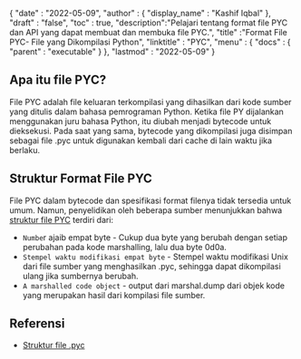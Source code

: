 {
  "date" : "2022-05-09",
  "author" : {
    "display_name" : "Kashif Iqbal"
},
  "draft" : "false",
  "toc" : true,
  "description":"Pelajari tentang format file PYC dan API yang dapat membuat dan membuka file PYC.",
  "title" :"Format File PYC- File yang Dikompilasi Python",
  "linktitle" : "PYC",
  "menu" : {
    "docs" : {
      "parent" : "executable"
}
},
  "lastmod" : "2022-05-09"
}

## Apa itu file PYC?

File PYC adalah file keluaran terkompilasi yang dihasilkan dari kode sumber yang ditulis dalam bahasa pemrograman Python. Ketika file PY dijalankan menggunakan juru bahasa Python, itu diubah menjadi bytecode untuk dieksekusi. Pada saat yang sama, bytecode yang dikompilasi juga disimpan sebagai file .pyc untuk digunakan kembali dari cache di lain waktu jika berlaku.

## Struktur Format File PYC

File PYC dalam bytecode dan spesifikasi format filenya tidak tersedia untuk umum. Namun, penyelidikan oleh beberapa sumber menunjukkan bahwa [struktur file PYC](https://nedbatchelder.com/blog/200804/the_structure_of_pyc_files.html) terdiri dari:

* `Numbe`r ajaib empat byte - Cukup dua byte yang berubah dengan setiap perubahan pada kode marshalling, lalu dua byte 0d0a.
* `Stempel waktu modifikasi empat byte` - Stempel waktu modifikasi Unix dari file sumber yang menghasilkan .pyc, sehingga dapat dikompilasi ulang jika sumbernya berubah.
* `A marshalled code object` - output dari marshal.dump dari objek kode yang merupakan hasil dari kompilasi file sumber.

## Referensi

* [Struktur file .pyc](https://nedbatchelder.com/blog/200804/the_structure_of_pyc_files.html)

